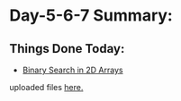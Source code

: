 # Day-5-6-7 Summary: 

## Things Done Today: 

- [Binary Search in 2D Arrays](https://youtu.be/enI_KyGLYPo)

uploaded files [here.](/Code/Day-5-6-7/src/com/meet/)